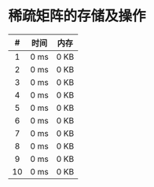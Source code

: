# 稀疏矩阵的存储及操作

| #          | 时间                           | 内存                           |
|:----------:|:------------------------------:|:------------------------------:|
|1|0 ms|0 KB|
|2|0 ms|0 KB|
|3|0 ms|0 KB|
|4|0 ms|0 KB|
|5|0 ms|0 KB|
|6|0 ms|0 KB|
|7|0 ms|0 KB|
|8|0 ms|0 KB|
|9|0 ms|0 KB|
|10|0 ms|0 KB|
